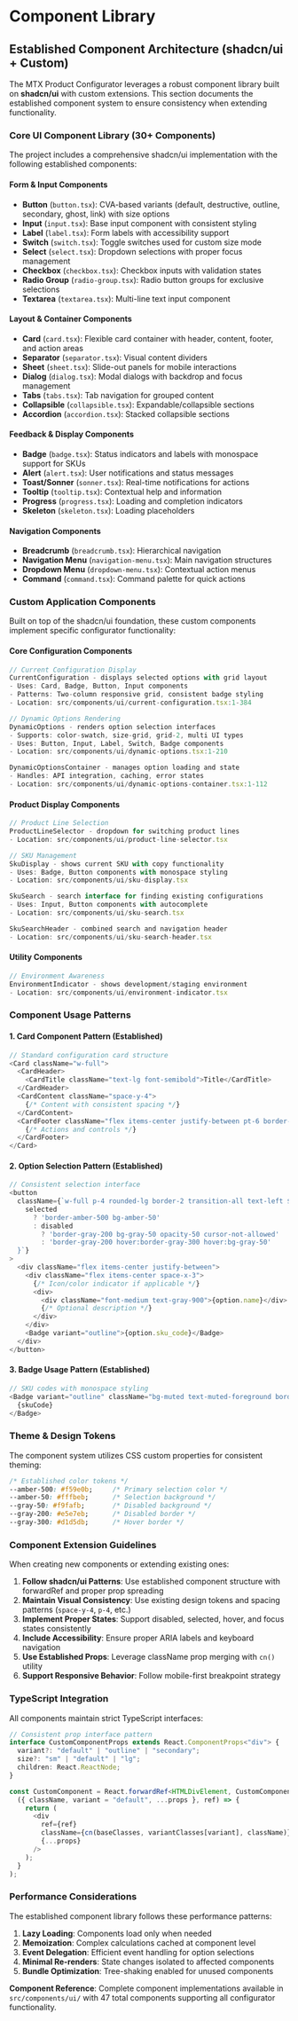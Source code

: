 # Component Library

## Established Component Architecture (shadcn/ui + Custom)

The MTX Product Configurator leverages a robust component library built on **shadcn/ui** with custom extensions. This section documents the established component system to ensure consistency when extending functionality.

### Core UI Component Library (30+ Components)

The project includes a comprehensive shadcn/ui implementation with the following established components:

#### Form & Input Components
- **Button** (`button.tsx`): CVA-based variants (default, destructive, outline, secondary, ghost, link) with size options
- **Input** (`input.tsx`): Base input component with consistent styling
- **Label** (`label.tsx`): Form labels with accessibility support  
- **Switch** (`switch.tsx`): Toggle switches used for custom size mode
- **Select** (`select.tsx`): Dropdown selections with proper focus management
- **Checkbox** (`checkbox.tsx`): Checkbox inputs with validation states
- **Radio Group** (`radio-group.tsx`): Radio button groups for exclusive selections
- **Textarea** (`textarea.tsx`): Multi-line text input component

#### Layout & Container Components
- **Card** (`card.tsx`): Flexible card container with header, content, footer, and action areas
- **Separator** (`separator.tsx`): Visual content dividers
- **Sheet** (`sheet.tsx`): Slide-out panels for mobile interactions
- **Dialog** (`dialog.tsx`): Modal dialogs with backdrop and focus management
- **Tabs** (`tabs.tsx`): Tab navigation for grouped content
- **Collapsible** (`collapsible.tsx`): Expandable/collapsible sections
- **Accordion** (`accordion.tsx`): Stacked collapsible sections

#### Feedback & Display Components
- **Badge** (`badge.tsx`): Status indicators and labels with monospace support for SKUs
- **Alert** (`alert.tsx`): User notifications and status messages
- **Toast/Sonner** (`sonner.tsx`): Real-time notifications for actions
- **Tooltip** (`tooltip.tsx`): Contextual help and information
- **Progress** (`progress.tsx`): Loading and completion indicators
- **Skeleton** (`skeleton.tsx`): Loading placeholders

#### Navigation Components
- **Breadcrumb** (`breadcrumb.tsx`): Hierarchical navigation
- **Navigation Menu** (`navigation-menu.tsx`): Main navigation structures
- **Dropdown Menu** (`dropdown-menu.tsx`): Contextual action menus
- **Command** (`command.tsx`): Command palette for quick actions

### Custom Application Components

Built on top of the shadcn/ui foundation, these custom components implement specific configurator functionality:

#### Core Configuration Components
```typescript
// Current Configuration Display
CurrentConfiguration - displays selected options with grid layout
- Uses: Card, Badge, Button, Input components
- Patterns: Two-column responsive grid, consistent badge styling
- Location: src/components/ui/current-configuration.tsx:1-384

// Dynamic Options Rendering  
DynamicOptions - renders option selection interfaces
- Supports: color-swatch, size-grid, grid-2, multi UI types
- Uses: Button, Input, Label, Switch, Badge components
- Location: src/components/ui/dynamic-options.tsx:1-210

DynamicOptionsContainer - manages option loading and state
- Handles: API integration, caching, error states
- Location: src/components/ui/dynamic-options-container.tsx:1-112
```

#### Product Display Components
```typescript
// Product Line Selection
ProductLineSelector - dropdown for switching product lines
- Location: src/components/ui/product-line-selector.tsx

// SKU Management
SkuDisplay - shows current SKU with copy functionality
- Uses: Badge, Button components with monospace styling
- Location: src/components/ui/sku-display.tsx

SkuSearch - search interface for finding existing configurations  
- Uses: Input, Button components with autocomplete
- Location: src/components/ui/sku-search.tsx

SkuSearchHeader - combined search and navigation header
- Location: src/components/ui/sku-search-header.tsx
```

#### Utility Components
```typescript
// Environment Awareness
EnvironmentIndicator - shows development/staging environment
- Location: src/components/ui/environment-indicator.tsx
```

### Component Usage Patterns

#### 1. Card Component Pattern (Established)
```typescript
// Standard configuration card structure
<Card className="w-full">
  <CardHeader>
    <CardTitle className="text-lg font-semibold">Title</CardTitle>
  </CardHeader>
  <CardContent className="space-y-4">
    {/* Content with consistent spacing */}
  </CardContent>
  <CardFooter className="flex items-center justify-between pt-6 border-t">
    {/* Actions and controls */}
  </CardFooter>
</Card>
```

#### 2. Option Selection Pattern (Established)
```typescript
// Consistent selection interface
<button 
  className={`w-full p-4 rounded-lg border-2 transition-all text-left ${
    selected 
      ? 'border-amber-500 bg-amber-50' 
      : disabled 
        ? 'border-gray-200 bg-gray-50 opacity-50 cursor-not-allowed'
        : 'border-gray-200 hover:border-gray-300 hover:bg-gray-50'
  }`}
>
  <div className="flex items-center justify-between">
    <div className="flex items-center space-x-3">
      {/* Icon/color indicator if applicable */}
      <div>
        <div className="font-medium text-gray-900">{option.name}</div>
        {/* Optional description */}
      </div>
    </div>
    <Badge variant="outline">{option.sku_code}</Badge>
  </div>
</button>
```

#### 3. Badge Usage Pattern (Established) 
```typescript
// SKU codes with monospace styling
<Badge variant="outline" className="bg-muted text-muted-foreground border-none rounded px-1.5 py-0.5 text-xs font-mono">
  {skuCode}
</Badge>
```

### Theme & Design Tokens

The component system utilizes CSS custom properties for consistent theming:

```css
/* Established color tokens */
--amber-500: #f59e0b;     /* Primary selection color */
--amber-50: #fffbeb;      /* Selection background */
--gray-50: #f9fafb;       /* Disabled background */
--gray-200: #e5e7eb;      /* Disabled border */
--gray-300: #d1d5db;      /* Hover border */
```

### Component Extension Guidelines

When creating new components or extending existing ones:

1. **Follow shadcn/ui Patterns**: Use established component structure with forwardRef and proper prop spreading
2. **Maintain Visual Consistency**: Use existing design tokens and spacing patterns (`space-y-4`, `p-4`, etc.)
3. **Implement Proper States**: Support disabled, selected, hover, and focus states consistently
4. **Include Accessibility**: Ensure proper ARIA labels and keyboard navigation
5. **Use Established Props**: Leverage className prop merging with `cn()` utility
6. **Support Responsive Behavior**: Follow mobile-first breakpoint strategy

### TypeScript Integration

All components maintain strict TypeScript interfaces:

```typescript
// Consistent prop interface pattern
interface CustomComponentProps extends React.ComponentProps<"div"> {
  variant?: "default" | "outline" | "secondary";
  size?: "sm" | "default" | "lg";
  children: React.ReactNode;
}

const CustomComponent = React.forwardRef<HTMLDivElement, CustomComponentProps>(
  ({ className, variant = "default", ...props }, ref) => {
    return (
      <div 
        ref={ref}
        className={cn(baseClasses, variantClasses[variant], className)}
        {...props}
      />
    );
  }
);
```

### Performance Considerations

The established component library follows these performance patterns:

1. **Lazy Loading**: Components load only when needed
2. **Memoization**: Complex calculations cached at component level  
3. **Event Delegation**: Efficient event handling for option selections
4. **Minimal Re-renders**: State changes isolated to affected components
5. **Bundle Optimization**: Tree-shaking enabled for unused components

**Component Reference**: Complete component implementations available in `src/components/ui/` with 47 total components supporting all configurator functionality.
